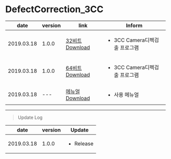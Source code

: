 
# DefectCorrection_3CC

| date | version | link | Inform |
|---|---|---|---|
| 2019.03.18 | 1.0.0 | [32비트 Download](https://github.com/CREVIS/Camera/raw/master/Tools/DefectCorrection_CL/DefectCorrection_3CC(x86)_v1.0.0.zip)| <ul><li>3CC Camera디펙검출 프로그램<br/></li> |
| 2019.03.18 | 1.0.0 | [64비트 Download](https://github.com/CREVIS/Camera/raw/master/Tools/DefectCorrection_CL/DefectCorrection_3CC(x64)_v1.0.0.zip)| <ul><li>3CC Camera디펙검출 프로그램<br/></li> |
| 2019.03.18 | --- | [메뉴얼 Download](https://github.com/CREVIS/Camera/raw/master/Tools/DefectCorrection_CL/DefectCorrection_CL_v1.1.1%20%EB%A9%94%EB%89%B4%EC%96%BC.pdf)| <ul><li> 사용 메뉴얼<br/></li> |
  
  
  
  
---------------
>Update Log

| date | version | Update |
|---|---|---|
| 2019.03.18 |1.0.0| <ul><li> Release <br/></li> |


  
